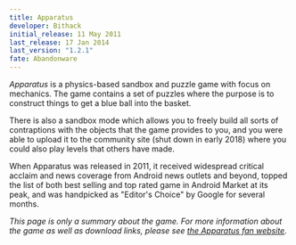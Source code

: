 ```yaml
---
title: Apparatus
developer: Bithack
initial_release: 11 May 2011
last_release: 17 Jan 2014
last_version: "1.2.1"
fate: Abandonware
---
```


*Apparatus* is a physics-based sandbox and puzzle game with focus on mechanics. The game contains a set of puzzles where the purpose is to construct things to get a blue ball into the basket.

There is also a sandbox mode which allows you to freely build all sorts of contraptions with the objects that the game provides to you, and you were able to upload it to the community site (shut down in early 2018) where you could also play levels that others have made.

When Apparatus was released in 2011, it received widespread critical acclaim and news coverage from Android news outlets and beyond, topped the list of both best selling and top rated game in Android Market at its peak, and was handpicked as "Editor's Choice" by Google for several months.

*This page is only a summary about the game. For more information about the game as well as download links, please see [the Apparatus fan website](https://apparatus.voxelmanip.se).*
